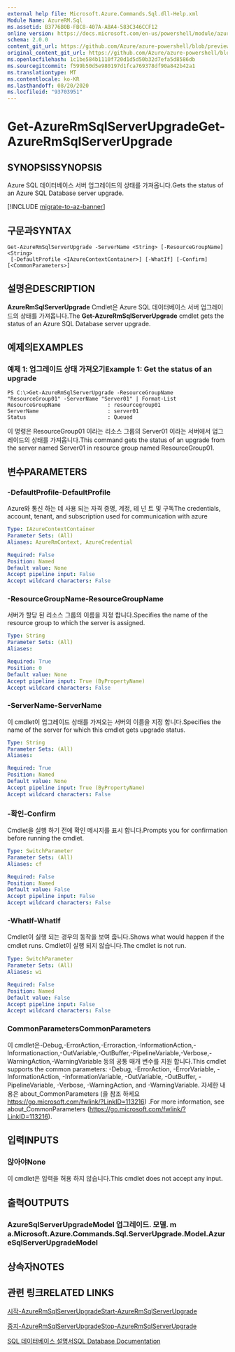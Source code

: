 ```yaml
---
external help file: Microsoft.Azure.Commands.Sql.dll-Help.xml
Module Name: AzureRM.Sql
ms.assetid: B3776B0B-FBC8-407A-A8A4-583C346CCF12
online version: https://docs.microsoft.com/en-us/powershell/module/azurerm.sql/get-azurermsqlserverupgrade
schema: 2.0.0
content_git_url: https://github.com/Azure/azure-powershell/blob/preview/src/ResourceManager/Sql/Commands.Sql/help/Get-AzureRmSqlServerUpgrade.md
original_content_git_url: https://github.com/Azure/azure-powershell/blob/preview/src/ResourceManager/Sql/Commands.Sql/help/Get-AzureRmSqlServerUpgrade.md
ms.openlocfilehash: 1c1be584b1110f720d1d5d50b32d7efa5d8586db
ms.sourcegitcommit: f599b50d5e980197d1fca769378df90a842b42a1
ms.translationtype: MT
ms.contentlocale: ko-KR
ms.lasthandoff: 08/20/2020
ms.locfileid: "93703951"
---
```

# <span data-ttu-id="62477-101">Get-AzureRmSqlServerUpgrade</span><span class="sxs-lookup"><span data-stu-id="62477-101">Get-AzureRmSqlServerUpgrade</span></span>

## <span data-ttu-id="62477-102">SYNOPSIS</span><span class="sxs-lookup"><span data-stu-id="62477-102">SYNOPSIS</span></span>
<span data-ttu-id="62477-103">Azure SQL 데이터베이스 서버 업그레이드의 상태를 가져옵니다.</span><span class="sxs-lookup"><span data-stu-id="62477-103">Gets the status of an Azure SQL Database server upgrade.</span></span>

[!INCLUDE [migrate-to-az-banner](../../includes/migrate-to-az-banner.md)]

## <span data-ttu-id="62477-104">구문과</span><span class="sxs-lookup"><span data-stu-id="62477-104">SYNTAX</span></span>

```
Get-AzureRmSqlServerUpgrade -ServerName <String> [-ResourceGroupName] <String>
 [-DefaultProfile <IAzureContextContainer>] [-WhatIf] [-Confirm] [<CommonParameters>]
```

## <span data-ttu-id="62477-105">설명은</span><span class="sxs-lookup"><span data-stu-id="62477-105">DESCRIPTION</span></span>
<span data-ttu-id="62477-106">**AzureRmSqlServerUpgrade** Cmdlet은 Azure SQL 데이터베이스 서버 업그레이드의 상태를 가져옵니다.</span><span class="sxs-lookup"><span data-stu-id="62477-106">The **Get-AzureRmSqlServerUpgrade** cmdlet gets the status of an Azure SQL Database server upgrade.</span></span>

## <span data-ttu-id="62477-107">예제의</span><span class="sxs-lookup"><span data-stu-id="62477-107">EXAMPLES</span></span>

### <span data-ttu-id="62477-108">예제 1: 업그레이드 상태 가져오기</span><span class="sxs-lookup"><span data-stu-id="62477-108">Example 1: Get the status of an upgrade</span></span>
```
PS C:\>Get-AzureRmSqlServerUpgrade -ResourceGroupName "ResourceGroup01" -ServerName "Server01" | Format-List
ResourceGroupName               : resourcegroup01
ServerName                      : server01
Status                          : Queued
```

<span data-ttu-id="62477-109">이 명령은 ResourceGroup01 이라는 리소스 그룹의 Server01 이라는 서버에서 업그레이드의 상태를 가져옵니다.</span><span class="sxs-lookup"><span data-stu-id="62477-109">This command gets the status of an upgrade from the server named Server01 in resource group named ResourceGroup01.</span></span>

## <span data-ttu-id="62477-110">변수</span><span class="sxs-lookup"><span data-stu-id="62477-110">PARAMETERS</span></span>

### <span data-ttu-id="62477-111">-DefaultProfile</span><span class="sxs-lookup"><span data-stu-id="62477-111">-DefaultProfile</span></span>
<span data-ttu-id="62477-112">Azure와 통신 하는 데 사용 되는 자격 증명, 계정, 테 넌 트 및 구독</span><span class="sxs-lookup"><span data-stu-id="62477-112">The credentials, account, tenant, and subscription used for communication with azure</span></span>

```yaml
Type: IAzureContextContainer
Parameter Sets: (All)
Aliases: AzureRmContext, AzureCredential

Required: False
Position: Named
Default value: None
Accept pipeline input: False
Accept wildcard characters: False
```

### <span data-ttu-id="62477-113">-ResourceGroupName</span><span class="sxs-lookup"><span data-stu-id="62477-113">-ResourceGroupName</span></span>
<span data-ttu-id="62477-114">서버가 할당 된 리소스 그룹의 이름을 지정 합니다.</span><span class="sxs-lookup"><span data-stu-id="62477-114">Specifies the name of the resource group to which the server is assigned.</span></span>

```yaml
Type: String
Parameter Sets: (All)
Aliases:

Required: True
Position: 0
Default value: None
Accept pipeline input: True (ByPropertyName)
Accept wildcard characters: False
```

### <span data-ttu-id="62477-115">-ServerName</span><span class="sxs-lookup"><span data-stu-id="62477-115">-ServerName</span></span>
<span data-ttu-id="62477-116">이 cmdlet이 업그레이드 상태를 가져오는 서버의 이름을 지정 합니다.</span><span class="sxs-lookup"><span data-stu-id="62477-116">Specifies the name of the server for which this cmdlet gets upgrade status.</span></span>

```yaml
Type: String
Parameter Sets: (All)
Aliases:

Required: True
Position: Named
Default value: None
Accept pipeline input: True (ByPropertyName)
Accept wildcard characters: False
```

### <span data-ttu-id="62477-117">-확인</span><span class="sxs-lookup"><span data-stu-id="62477-117">-Confirm</span></span>
<span data-ttu-id="62477-118">Cmdlet을 실행 하기 전에 확인 메시지를 표시 합니다.</span><span class="sxs-lookup"><span data-stu-id="62477-118">Prompts you for confirmation before running the cmdlet.</span></span>

```yaml
Type: SwitchParameter
Parameter Sets: (All)
Aliases: cf

Required: False
Position: Named
Default value: False
Accept pipeline input: False
Accept wildcard characters: False
```

### <span data-ttu-id="62477-119">-WhatIf</span><span class="sxs-lookup"><span data-stu-id="62477-119">-WhatIf</span></span>
<span data-ttu-id="62477-120">Cmdlet이 실행 되는 경우의 동작을 보여 줍니다.</span><span class="sxs-lookup"><span data-stu-id="62477-120">Shows what would happen if the cmdlet runs.</span></span>
<span data-ttu-id="62477-121">Cmdlet이 실행 되지 않습니다.</span><span class="sxs-lookup"><span data-stu-id="62477-121">The cmdlet is not run.</span></span>

```yaml
Type: SwitchParameter
Parameter Sets: (All)
Aliases: wi

Required: False
Position: Named
Default value: False
Accept pipeline input: False
Accept wildcard characters: False
```

### <span data-ttu-id="62477-122">CommonParameters</span><span class="sxs-lookup"><span data-stu-id="62477-122">CommonParameters</span></span>
<span data-ttu-id="62477-123">이 cmdlet은-Debug,-ErrorAction,-Erroraction,-InformationAction,-Informationaction,-OutVariable,-OutBuffer,-PipelineVariable,-Verbose,-WarningAction,-WarningVariable 등의 공통 매개 변수를 지원 합니다.</span><span class="sxs-lookup"><span data-stu-id="62477-123">This cmdlet supports the common parameters: -Debug, -ErrorAction, -ErrorVariable, -InformationAction, -InformationVariable, -OutVariable, -OutBuffer, -PipelineVariable, -Verbose, -WarningAction, and -WarningVariable.</span></span> <span data-ttu-id="62477-124">자세한 내용은 about_CommonParameters (을 참조 하세요 https://go.microsoft.com/fwlink/?LinkID=113216) .</span><span class="sxs-lookup"><span data-stu-id="62477-124">For more information, see about_CommonParameters (https://go.microsoft.com/fwlink/?LinkID=113216).</span></span>

## <span data-ttu-id="62477-125">입력</span><span class="sxs-lookup"><span data-stu-id="62477-125">INPUTS</span></span>

### <span data-ttu-id="62477-126">않아야</span><span class="sxs-lookup"><span data-stu-id="62477-126">None</span></span>
<span data-ttu-id="62477-127">이 cmdlet은 입력을 허용 하지 않습니다.</span><span class="sxs-lookup"><span data-stu-id="62477-127">This cmdlet does not accept any input.</span></span>

## <span data-ttu-id="62477-128">출력</span><span class="sxs-lookup"><span data-stu-id="62477-128">OUTPUTS</span></span>

### <span data-ttu-id="62477-129">AzureSqlServerUpgradeModel 업그레이드. 모델. m a.</span><span class="sxs-lookup"><span data-stu-id="62477-129">Microsoft.Azure.Commands.Sql.ServerUpgrade.Model.AzureSqlServerUpgradeModel</span></span>

## <span data-ttu-id="62477-130">상속자</span><span class="sxs-lookup"><span data-stu-id="62477-130">NOTES</span></span>

## <span data-ttu-id="62477-131">관련 링크</span><span class="sxs-lookup"><span data-stu-id="62477-131">RELATED LINKS</span></span>

[<span data-ttu-id="62477-132">시작-AzureRmSqlServerUpgrade</span><span class="sxs-lookup"><span data-stu-id="62477-132">Start-AzureRmSqlServerUpgrade</span></span>](./Start-AzureRmSqlServerUpgrade.md)

[<span data-ttu-id="62477-133">중지-AzureRmSqlServerUpgrade</span><span class="sxs-lookup"><span data-stu-id="62477-133">Stop-AzureRmSqlServerUpgrade</span></span>](./Stop-AzureRmSqlServerUpgrade.md)

[<span data-ttu-id="62477-134">SQL 데이터베이스 설명서</span><span class="sxs-lookup"><span data-stu-id="62477-134">SQL Database Documentation</span></span>](https://docs.microsoft.com/azure/sql-database/)


